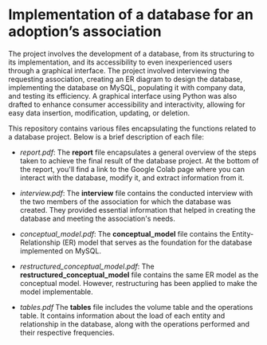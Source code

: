 # Implementation of a database for an adoption’s association 
The project involves the development of a database, from its structuring to its implementation, and its accessibility to even inexperienced users through a graphical interface. The project involved interviewing the requesting association, creating an ER diagram to design the database, implementing the database on MySQL, populating it with company data, and testing its efficiency. A graphical interface using Python was also drafted to enhance consumer accessibility and interactivity, allowing for easy data insertion, modification, updating, or deletion.

This repository contains various files encapsulating the functions related to a database project. Below is a brief description of each file:

- *report.pdf*: 
The **report** file encapsulates a general overview of the steps taken to achieve the final result of the database project. At the bottom of the report, you'll find a link to the Google Colab page where you can interact with the database, modify it, and extract information from it.

- *interview.pdf*: 
The **interview** file contains the conducted interview with the two members of the association for which the database was created. They provided essential information that helped in creating the database and meeting the association's needs.

- *conceptual_model.pdf*:
The **conceptual_model** file contains the Entity-Relationship (ER) model that serves as the foundation for the database implemented on MySQL.

- *restructured_conceptual_model.pdf*:
The **restructured_conceptual_model** file contains the same ER model as the conceptual model. However, restructuring has been applied to make the model implementable.

- *tables.pdf*
The **tables** file includes the volume table and the operations table. It contains information about the load of each entity and relationship in the database, along with the operations performed and their respective frequencies.

